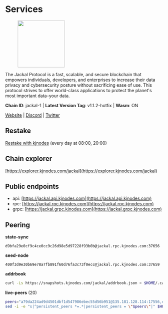 # Services

<figure><img src="https://raw.githubusercontent.com/kj89/testnet_manuals/main/pingpub/logos/jackal.png" width="150" alt=""><figcaption></figcaption></figure>

The Jackal Protocol is a fast, scalable, and secure blockchain that empowers  individuals, developers, and enterprises to increase their data privacy and  cybersecurity posture without sacrificing ease of use. This protocol strives  to offer world-class applications to protect the planet's most important data–your data.

**Chain ID**: jackal-1 | **Latest Version Tag**: v1.1.2-hotfix | **Wasm**: ON

[Website](https://jackalprotocol.com) | [Discord](https://discord.com/invite/5GKym3p6rj) | [Twitter](https://twitter.com/Jackal_Protocol)

## Restake

[Restake with kjnodes](https://restake.app/jackal/jklvaloper1tr3wm3mdkz0tda6t7vavqnn7fe2g4un0f67xmt) (every day at 08:00, 20:00)
## Chain explorer
[https://explorer.kjnodes.com/jackal](https://explorer.kjnodes.com/jackal)

## Public endpoints

* api: [https://jackal.api.kjnodes.com](https://jackal.api.kjnodes.com)
* rpc: [https://jackal.rpc.kjnodes.com](https://jackal.rpc.kjnodes.com)
* grpc: [https://jackal.grpc.kjnodes.com](https://jackal.grpc.kjnodes.com)

## Peering

**state-sync**

```text
d9bfa29e0cf9c4ce0cc9c26d98e5d97228f93b0b@jackal.rpc.kjnodes.com:37656
```

**seed-node**

```text
400f3d9e30b69e78a7fb891f60d76fa3c73f0ecc@jackal.rpc.kjnodes.com:37659
```

**addrbook**
```bash
curl -Ls https://snapshots.kjnodes.com/jackal/addrbook.json > $HOME/.canine/config/addrbook.json
```

**live-peers** (20)
```bash
peers="a79da224ad9d4501dbf1d547986ebec55d56b951@135.181.128.114:17556,c0b6d010bb442ff6511bc6fdde1f319b8a3a3bdc@65.108.127.50:17556,108652f503665772ad024d9d2129a9f4fa9ffe9b@176.9.98.24:30536,e61861653d42ebe5d7bf46d4c61f3753091985cd@83.53.221.249:36656,1f30e644ddd8edf310cbd9be4ac07b604eed581e@66.85.143.242:26676,d9bfa29e0cf9c4ce0cc9c26d98e5d97228f93b0b@65.109.88.38:37656,11c23c5341d0ac69f9ebb3be9afa7fe0e134ece0@94.79.54.137:28656,c2842c76779913e05fa4256e3caab852e1782951@202.61.194.254:60756,588e509e3a8c1dc4ba938779bf569cd9f6f0f4be@212.23.222.109:26256,ad8afbc89ac64db1ee99fdd904cbd48876d44b7d@195.3.222.240:26256,7574e0ab179fc6cc47ac89284f4641790218540e@18.163.165.245:26626,ebc272824924ea1a27ea3183dd0b9ba713494f83@95.214.52.139:26906,26b6255375a592c3b0664bd474a6975f468c3785@88.99.164.158:11126,4398bd773ac885b7365de3604eb487be10c54563@185.16.38.210:26906,328606ae735133063d4504037e14fd0af934596a@51.89.118.48:14656,55df88ae25223565af42ccd6b3b558b8e70bba31@213.239.216.252:26656,39b55b1c49ad0994bbead006be40d9c84b0bf2d4@78.107.253.133:28656,a2afb42b65da7013eca54778ce01dfb877c2a82a@154.12.227.132:37656,d39fecbc409541de13fa644d90066d4dabe08262@95.165.89.222:24475,7adbbe1a5f867a0befcf1fd94f395dd8257d718f@73.40.151.121:57656"
sed -i -e "s|^persistent_peers *=.*|persistent_peers = \"$peers\"|" $HOME/.canine/config/config.toml
```
